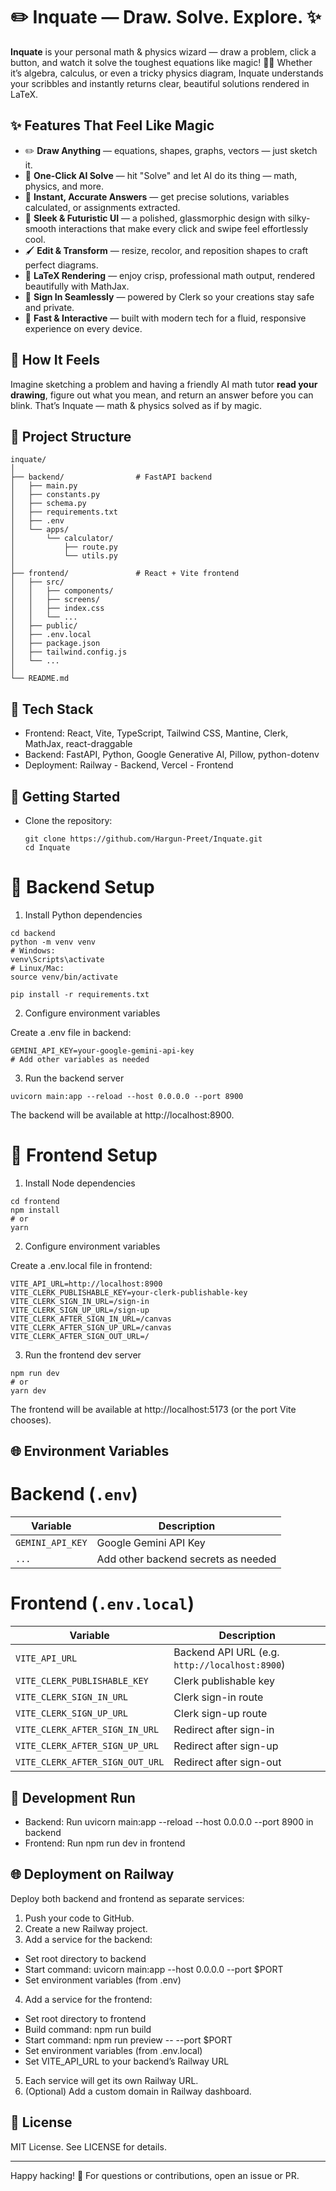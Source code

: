 # ✏️ Inquate — Draw. Solve. Explore. ✨

**Inquate** is your personal math & physics wizard — draw a problem, click a button, and watch it solve the toughest equations like magic! 🧙‍♂️ Whether it’s algebra, calculus, or even a tricky physics diagram, Inquate understands your scribbles and instantly returns clear, beautiful solutions rendered in LaTeX.



## ✨ Features That Feel Like Magic
- ✏️ **Draw Anything** — equations, shapes, graphs, vectors — just sketch it.
- 🔮 **One-Click AI Solve** — hit "Solve" and let AI do its thing — math, physics, and more.
- 🧮 **Instant, Accurate Answers** — get precise solutions, variables calculated, or assignments extracted.
- 💎 **Sleek & Futuristic UI** — a polished, glassmorphic design with silky-smooth interactions that make every click and swipe feel effortlessly cool.
- 🖌️ **Edit & Transform** — resize, recolor, and reposition shapes to craft perfect diagrams.
- 📐 **LaTeX Rendering** — enjoy crisp, professional math output, rendered beautifully with MathJax.
- 🔑 **Sign In Seamlessly** — powered by Clerk so your creations stay safe and private.
- 🚀 **Fast & Interactive** — built with modern tech for a fluid, responsive experience on every device.



## 🧠 How It Feels
Imagine sketching a problem and having a friendly AI math tutor **read your drawing**, figure out what you mean, and return an answer before you can blink. That’s Inquate — math & physics solved as if by magic.

## 📂 Project Structure
```
inquate/
│
├── backend/                # FastAPI backend
│   ├── main.py
│   ├── constants.py
│   ├── schema.py
│   ├── requirements.txt
│   ├── .env
│   └── apps/
│       └── calculator/
│           ├── route.py
│           └── utils.py
│
├── frontend/               # React + Vite frontend
│   ├── src/
│   │   ├── components/
│   │   ├── screens/
│   │   ├── index.css
│   │   └── ...
│   ├── public/
│   ├── .env.local
│   ├── package.json
│   ├── tailwind.config.js
│   └── ...
│
└── README.md
```
## 🔧 Tech Stack
- Frontend: React, Vite, TypeScript, Tailwind CSS, Mantine, Clerk, MathJax, react-draggable
- Backend: FastAPI, Python, Google Generative AI, Pillow, python-dotenv
- Deployment: Railway - Backend, Vercel - Frontend

## 🎯 Getting Started
- Clone the repository:
   ```
   git clone https://github.com/Hargun-Preet/Inquate.git
   cd Inquate
   ```
# 🐣 Backend Setup
1. Install Python dependencies
```
cd backend
python -m venv venv
# Windows:
venv\Scripts\activate
# Linux/Mac:
source venv/bin/activate

pip install -r requirements.txt
```
2. Configure environment variables

Create a .env file in backend:
```
GEMINI_API_KEY=your-google-gemini-api-key
# Add other variables as needed
```
3. Run the backend server
```
uvicorn main:app --reload --host 0.0.0.0 --port 8900
```
The backend will be available at http://localhost:8900.

# 🎨 Frontend Setup
1. Install Node dependencies
```
cd frontend
npm install
# or
yarn
```
2. Configure environment variables

Create a .env.local file in frontend:
```
VITE_API_URL=http://localhost:8900
VITE_CLERK_PUBLISHABLE_KEY=your-clerk-publishable-key
VITE_CLERK_SIGN_IN_URL=/sign-in
VITE_CLERK_SIGN_UP_URL=/sign-up
VITE_CLERK_AFTER_SIGN_IN_URL=/canvas
VITE_CLERK_AFTER_SIGN_UP_URL=/canvas
VITE_CLERK_AFTER_SIGN_OUT_URL=/
```
3. Run the frontend dev server
```
npm run dev
# or
yarn dev
```
The frontend will be available at http://localhost:5173 (or the port Vite chooses).

## 🌐 Environment Variables

# Backend (`.env`)
| Variable         | Description             |
|------------------|-------------------------|
| `GEMINI_API_KEY` | Google Gemini API Key   |
| `...`            | Add other backend secrets as needed |

# Frontend (`.env.local`)
| Variable                          | Description                    |
|----------------------------------|--------------------------------|
| `VITE_API_URL`                    | Backend API URL (e.g. `http://localhost:8900`) |
| `VITE_CLERK_PUBLISHABLE_KEY`      | Clerk publishable key          |
| `VITE_CLERK_SIGN_IN_URL`          | Clerk sign-in route            |
| `VITE_CLERK_SIGN_UP_URL`          | Clerk sign-up route            |
| `VITE_CLERK_AFTER_SIGN_IN_URL`    | Redirect after sign-in         |
| `VITE_CLERK_AFTER_SIGN_UP_URL`    | Redirect after sign-up         |
| `VITE_CLERK_AFTER_SIGN_OUT_URL`   | Redirect after sign-out        |

## 🚀 Development Run
- Backend:
Run uvicorn main:app --reload --host 0.0.0.0 --port 8900 in backend
- Frontend:
Run npm run dev in frontend

## 🌐 Deployment on Railway
Deploy both backend and frontend as separate services:

1. Push your code to GitHub.
2. Create a new Railway project.
3. Add a service for the backend:
- Set root directory to backend
- Start command: uvicorn main:app --host 0.0.0.0 --port $PORT
- Set environment variables (from .env)
4. Add a service for the frontend:
- Set root directory to frontend
- Build command: npm run build
- Start command: npm run preview -- --port $PORT
- Set environment variables (from .env.local)
- Set VITE_API_URL to your backend’s Railway URL
5. Each service will get its own Railway URL.
6. (Optional) Add a custom domain in Railway dashboard.

## 📜 License
MIT License.
See LICENSE for details.

---
Happy hacking! 🎉
For questions or contributions, open an issue or PR.
